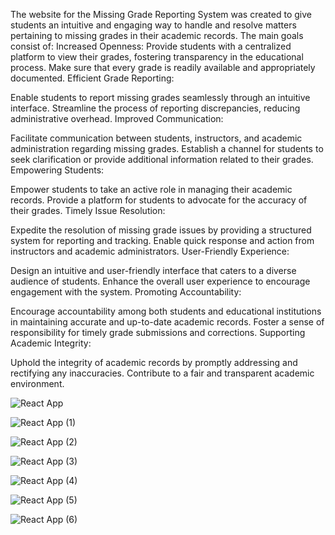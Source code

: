 The website for the Missing Grade Reporting System was created to give students an intuitive and engaging way to handle and resolve matters pertaining to missing grades in their academic records. The main goals consist of:
Increased Openness:
Provide students with a centralized platform to view their grades, fostering transparency in the educational process.
Make sure that every grade is readily available and appropriately documented.
Efficient Grade Reporting:

Enable students to report missing grades seamlessly through an intuitive interface.
Streamline the process of reporting discrepancies, reducing administrative overhead.
Improved Communication:

Facilitate communication between students, instructors, and academic administration regarding missing grades.
Establish a channel for students to seek clarification or provide additional information related to their grades.
Empowering Students:

Empower students to take an active role in managing their academic records.
Provide a platform for students to advocate for the accuracy of their grades.
Timely Issue Resolution:

Expedite the resolution of missing grade issues by providing a structured system for reporting and tracking.
Enable quick response and action from instructors and academic administrators.
User-Friendly Experience:

Design an intuitive and user-friendly interface that caters to a diverse audience of students.
Enhance the overall user experience to encourage engagement with the system.
Promoting Accountability:

Encourage accountability among both students and educational institutions in maintaining accurate and up-to-date academic records.
Foster a sense of responsibility for timely grade submissions and corrections.
Supporting Academic Integrity:

Uphold the integrity of academic records by promptly addressing and rectifying any inaccuracies.
Contribute to a fair and transparent academic environment.

![React App](https://github.com/KOBBY-RICCH/11117172_DCIT205_Assignment1/assets/148541461/ebcffbe4-a8f8-4ed1-a781-87e1f5ba2cf8)


![React App (1)](https://github.com/KOBBY-RICCH/11117172_DCIT205_Assignment1/assets/148541461/c5028042-c812-47bf-8866-98578c194a02)


![React App (2)](https://github.com/KOBBY-RICCH/11117172_DCIT205_Assignment1/assets/148541461/7d690877-59f1-4eaf-849a-d42533ca2845)

![React App (3)](https://github.com/KOBBY-RICCH/11117172_DCIT205_Assignment1/assets/148541461/3acee1b2-9299-40f5-a790-a821bb8992f4)

![React App (4)](https://github.com/KOBBY-RICCH/11117172_DCIT205_Assignment1/assets/148541461/2b94f062-7c6b-4c6e-8db5-3669a22c5dcb)


![React App (5)](https://github.com/KOBBY-RICCH/11117172_DCIT205_Assignment1/assets/148541461/7d1ef08f-6b1c-46b8-87d2-8c386cef4e7c)


![React App (6)](https://github.com/KOBBY-RICCH/11117172_DCIT205_Assignment1/assets/148541461/d7e55b72-1612-472a-8d31-750de3dc5df8)














